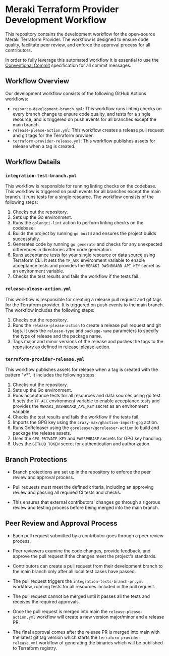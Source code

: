 # Meraki Terraform Provider Development Workflow

This repository contains the development workflow for the open-source Meraki Terraform Provider. The workflow is designed to ensure code quality, facilitate peer review, and enforce the approval process for all contributors.

In order to fully leverage this automated workflow it is essential to use the [Conventional Commit](https://www.conventionalcommits.org/en/v1.0.0/) specification for all commit messages.

## Workflow Overview

Our development workflow consists of the following GitHub Actions workflows:

- `resource-development-branch.yml`: This workflow runs linting checks on every branch change to ensure code quality, and tests for a single resource, and is triggered on push events for all branches except the main branch.
- `release-please-action.yml`: This workflow creates a release pull request and git tags for the Terraform provider.
- `terraform-provider-release.yml`: This workflow publishes assets for release when a tag is created.

## Workflow Details

### `integration-test-branch.yml`

This workflow is responsible for running linting checks on the codebase.
This workflow is triggered on push events for all branches except the main branch. It runs tests for a single resource. The workflow consists of the following steps:

1. Checks out the repository.
2. Sets up the Go environment.
3. Runs the `golangci-lint` action to perform linting checks on the codebase.
4. Builds the project by running `go build` and ensures the project builds successfully.
5. Generates code by running `go generate` and checks for any unexpected differences in directories after code generation.
6. Runs acceptance tests for your single resource or data source using Terraform CLI. It sets the `TF_ACC` environment variable to enable acceptance tests and provides the `MERAKI_DASHBOARD_API_KEY` secret as an environment variable.
7. Checks the test results and fails the workflow if the tests fail.

### `release-please-action.yml`

This workflow is responsible for creating a release pull request and git tags for the Terraform provider. It is triggered on push events to the main branch. The workflow includes the following steps:

1. Checks out the repository.
2. Runs the `release-please-action` to create a release pull request and git tags. It uses the `release-type` and `package-name` parameters to specify the type of release and the package name.
3. Tags major and minor versions of the release and pushes the tags to the repository as defined in [release-please-action](https://github.com/marketplace/actions/release-please-action#release-types-supported).

### `terraform-provider-release.yml`

This workflow publishes assets for release when a tag is created with the pattern "v*". It includes the following steps:

1. Checks out the repository.
2. Sets up the Go environment.
3. Runs acceptance tests for all resources and data sources using go test. It sets the `TF_ACC` environment variable to enable acceptance tests and provides the `MERAKI_DASHBOARD_API_KEY` secret as an environment variable.
4. Checks the test results and fails the workflow if the tests fail.
5. Imports the GPG key using the `crazy-max/ghaction-import-gpg` action.
6. Runs GoReleaser using the `goreleaser/goreleaser-action` to build and package the release assets.
7. Uses the `GPG_PRIVATE_KEY` and `PASSPHRASE` secrets for GPG key handling.
8. Uses the `GITHUB_TOKEN` secret for authentication and authorization.

## Branch Protections

- Branch protections are set up in the repository to enforce the peer review and approval process.

- Pull requests must meet the defined criteria, including an approving review and passing all required CI tests and checks.

- This ensures that external contributors' changes go through a rigorous review and testing process before being merged into the main branch.


## Peer Review and Approval Process

- Each pull request submitted by a contributor goes through a peer review process.

- Peer reviewers examine the code changes, provide feedback, and approve the pull request if the changes meet the project's standards.

- Contributors can create a pull request from their development branch to the main branch only after all local test cases have passed.

- The pull request triggers the `integration-tests-branch-pr.yml` workflow, running tests for all resources included in the pull request.

- The pull request cannot be merged until it passes all the tests and receives the required approvals.

- Once the pull request is merged into main the `release-please-action.yml` workflow will create a new version major/minor and a release PR.



- The final approval comes after the release PR is merged into main with the latest git tag version which starts the `terraform-provider-release.yml` workflow of generating the binaries which will be published to Terraform registry.


